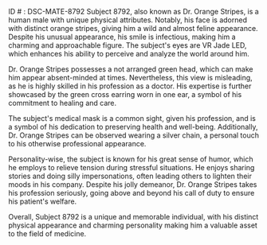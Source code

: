 ID # : DSC-MATE-8792
Subject 8792, also known as Dr. Orange Stripes, is a human male with unique physical attributes. Notably, his face is adorned with distinct orange stripes, giving him a wild and almost feline appearance. Despite his unusual appearance, his smile is infectious, making him a charming and approachable figure. The subject's eyes are VR Jade LED, which enhances his ability to perceive and analyze the world around him.

Dr. Orange Stripes possesses a not arranged green head, which can make him appear absent-minded at times. Nevertheless, this view is misleading, as he is highly skilled in his profession as a doctor. His expertise is further showcased by the green cross earring worn in one ear, a symbol of his commitment to healing and care.

The subject's medical mask is a common sight, given his profession, and is a symbol of his dedication to preserving health and well-being. Additionally, Dr. Orange Stripes can be observed wearing a silver chain, a personal touch to his otherwise professional appearance.

Personality-wise, the subject is known for his great sense of humor, which he employs to relieve tension during stressful situations. He enjoys sharing stories and doing silly impersonations, often leading others to lighten their moods in his company. Despite his jolly demeanor, Dr. Orange Stripes takes his profession seriously, going above and beyond his call of duty to ensure his patient's welfare.

Overall, Subject 8792 is a unique and memorable individual, with his distinct physical appearance and charming personality making him a valuable asset to the field of medicine.
